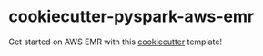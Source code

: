 # cookiecutter-pyspark-aws-emr

Get started on AWS EMR with this [cookiecutter](https://cookiecutter.readthedocs.io/en/1.7.2/usage.html) template!